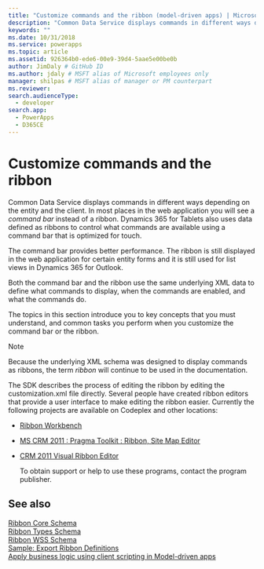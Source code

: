 ```yaml
---
title: "Customize commands and the ribbon (model-driven apps) | Microsoft Docs" # Intent and product brand in a unique string of 43-59 chars including spaces"
description: "Common Data Service displays commands in different ways depending on the entity and the client. In most places in the web application you will see a command bar instead of a ribbon. Dynamics 365 for tablets also uses data defined as ribbons to control what commands are available using a command bar that is optimized for touch." # 115-145 characters including spaces. This abstract displays in the search result."
keywords: ""
ms.date: 10/31/2018
ms.service: powerapps
ms.topic: article
ms.assetid: 926364b0-ede6-00e9-39d4-5aae5e00be0b
author: JimDaly # GitHub ID
ms.author: jdaly # MSFT alias of Microsoft employees only
manager: shilpas # MSFT alias of manager or PM counterpart
ms.reviewer: 
search.audienceType: 
  - developer
search.app: 
  - PowerApps
  - D365CE
---
```


# Customize commands and the ribbon

<!-- https://docs.microsoft.com/dynamics365/customer-engagement/developer/customize-dev/customize-commands-ribbon -->

 Common Data Service displays commands in different ways depending on the entity and the client. In most places in the web application you will see a *command bar* instead of a ribbon. Dynamics 365 for Tablets also uses data defined as ribbons to control what commands are available using a command bar that is optimized for touch.  
  
 The command bar provides better performance. The ribbon is still displayed in the web application for certain entity forms and it is still used for list views in Dynamics 365 for Outlook.  
  
 Both the command bar and the ribbon use the same underlying XML data to define what commands to display, when the commands are enabled, and what the commands do.  
  
 The topics in this section introduce you to key concepts that you must understand, and common tasks you perform when you customize the command bar or the ribbon.  
  
> [!NOTE]
>  Because the underlying XML schema was designed to display commands as ribbons, the term *ribbon* will continue to be used in the documentation.  
  
 The SDK describes the process of editing the ribbon by editing the customization.xml file directly. Several people have created ribbon editors that provide a user interface to make editing the ribbon easier. Currently the following projects are available on Codeplex and other locations:  
  
- [Ribbon Workbench](http://www.develop1.net/public/rwb/ribbonworkbench.aspx)  
  
- [MS CRM 2011 : Pragma Toolkit : Ribbon, Site Map Editor](http://pragmatoolkit.codeplex.com/)  
  
- [CRM 2011 Visual Ribbon Editor](http://crmvisualribbonedit.codeplex.com/)  
  
  To obtain support or help to use these programs, contact the program publisher.  
  
  
## See also  

 [Ribbon Core Schema](ribbon-core-schema.md)  
 [Ribbon Types Schema](ribbon-types-schema.md)  
 [Ribbon WSS Schema](ribbon-wss-schema.md)<br/> 
 [Sample: Export Ribbon Definitions](sample-export-ribbon-definitions.md)<br/> 
 [Apply business logic using client scripting in Model-driven apps](client-scripting.md)
